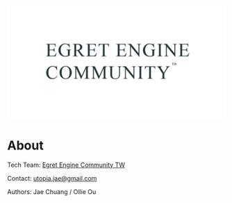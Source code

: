 ![egret_engine_community_header](./img/egret_engine_community_header.JPG)

# About

Tech Team: [Egret Engine Community TW](https://www.facebook.com/groups/egret.community.tw/)

Contact: utopia.jae@gmail.com

Authors: Jae Chuang / Ollie Ou

